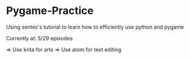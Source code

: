 # Pygame-Practice
Using sentex's tutorial to learn how to efficiently use python and pygame

 Currently at: 5/29 episodes

 => Use krita for arts
 => Use atom for text editing
